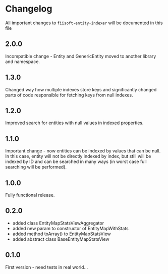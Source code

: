 # Changelog

All important changes to `fiisoft-entity-indexer` will be documented in this file

## 2.0.0

Incompatible change - Entity and GenericEntity moved to another library and namespace.

## 1.3.0

Changed way how multiple indexes store keys and significantly changed parts of code
responsible for fetching keys from null indexes.

## 1.2.0

Improved search for entities with null values in indexed properties.

## 1.1.0

Important change - now entities can be indexed by values that can be null.
In this case, entity will not be directly indexed by index, but still will be indexed by ID
and can be searched in many ways (in worst case full searching will be performed).

## 1.0.0

Fully functional release.

## 0.2.0

* added class EntityMapStatsViewAggregator 
* added new param to constructor of EntityMapWithStats
* added method toArray() to EntityMapStatsView
* added abstract class BaseEntityMapStatsView

## 0.1.0

First version - need tests in real world...
